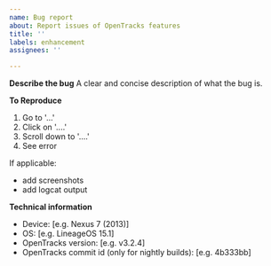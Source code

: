 ```yaml
---
name: Bug report
about: Report issues of OpenTracks features
title: ''
labels: enhancement
assignees: ''

---
```


**Describe the bug**
A clear and concise description of what the bug is.

**To Reproduce**
1. Go to '...'
2. Click on '....'
3. Scroll down to '....'
4. See error

If applicable:
* add screenshots
* add logcat output

**Technical information**
 - Device: [e.g. Nexus 7 (2013)]
 - OS: [e.g. LineageOS 15.1]
 - OpenTracks version: [e.g. v3.2.4]
 - OpenTracks commit id (only for nightly builds): [e.g. 4b333bb]
